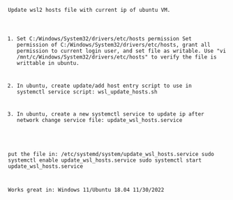 <code>
Update wsl2 hosts file with current ip of ubuntu VM.

1. Set C:/Windows/System32/drivers/etc/hosts permission
Set permission of C:/Windows/System32/drivers/etc/hosts, grant all permission to current login user, and set file as writable.
Use "vi /mnt/c/Windows/System32/drivers/etc/hosts" to verify the file is writtable in ubuntu.

2. In ubuntu, create update/add host entry script to use in systemctl service
script: wsl_update_hosts.sh

3. In ubuntu, create a new systemctl service to update ip after network change
service file: update_wsl_hosts.service

put the file in: /etc/systemd/system/update_wsl_hosts.service
sudo systemctl enable update_wsl_hosts.service
sudo systemctl start update_wsl_hosts.service

Works great in:
Windows 11/Ubuntu 18.04
11/30/2022
</code>
